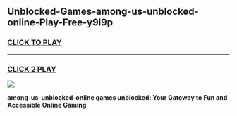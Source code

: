 
## Unblocked-Games-among-us-unblocked-online-Play-Free-y9l9p
<h3>
<a href="https://premium76.site?title=among-us-unblocked-online&ref=12A">CLICK TO PLAY</a></h3>
<hr>

<h3>
<a href="https://premium76.site?title=among-us-unblocked-online&ref=12A">CLICK 2 PLAY</a>
  
</h3>

<a href="https://premium76.site?title=among-us-unblocked-online&ref=12A"><img src="https://clearcache.store/games.png"></a>


**among-us-unblocked-online games unblocked: Your Gateway to Fun and Accessible Online Gaming**
